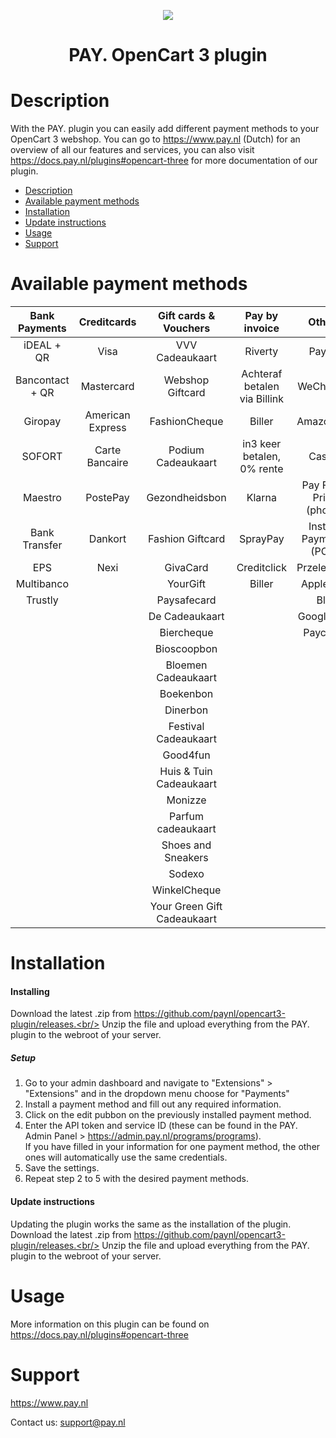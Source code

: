 <p align="center">
  <img src="https://www.pay.nl/uploads/1/brands/main_logo.png" />
</p>
<h1 align="center">PAY. OpenCart 3 plugin</h1>

# Description

With the PAY. plugin you can easily add different payment methods to your OpenCart 3 webshop. You can go to https://www.pay.nl (Dutch) for an overview of all our features and services, you can also visit https://docs.pay.nl/plugins#opencart-three for more documentation of our plugin.

- [Description](#description)
- [Available payment methods](#available-payment-methods)
- [Installation](#installation)
- [Update instructions](#update-instructions)
- [Usage](#usage)
- [Support](#support)

# Available payment methods

Bank Payments | Creditcards | Gift cards & Vouchers | Pay by invoice | Others |
:-----------: | :-----------: | :-----------: | :-----------: | :-----------: |
iDEAL + QR |Visa | VVV Cadeaukaart | Riverty | PayPal |
Bancontact + QR |  Mastercard | Webshop Giftcard | Achteraf betalen via Billink | WeChatPay | 
Giropay |American Express | FashionCheque | Biller | AmazonPay |
SOFORT | Carte Bancaire | Podium Cadeaukaart | in3 keer betalen, 0% rente | Cashly | Alipay |
Maestro | PostePay | Gezondheidsbon | Klarna | Pay Fixed Price (phone) |
Bank Transfer | Dankort | Fashion Giftcard | SprayPay | Instore Payments (POS) |
EPS | Nexi | GivaCard | Creditclick | Przelewy24 |
Multibanco |  | YourGift | Biller | Apple Pay |
Trustly |  | Paysafecard |  | Blik |
|  |  | De Cadeaukaart |  | Google Pay |
|  |  | Biercheque |  | Payconiq |
|  |  | Bioscoopbon |  |  |
|  |  | Bloemen Cadeaukaart |  |  |
|  |  | Boekenbon |  |  |
|  |  | Dinerbon |  |  |
|  |  | Festival Cadeaukaart |  |  |
|  |  | Good4fun |  |  |
|  |  | Huis & Tuin Cadeaukaart |  |  |
|  |  | Monizze |  |  |
|  |  | Parfum cadeaukaart |  |  |
|  |  | Shoes and Sneakers |  |  |
|  |  | Sodexo |  |  |
|  |  | WinkelCheque |  |  |
|  |  | Your Green Gift Cadeaukaart |  |  |

# Installation
#### Installing

Download the latest .zip from https://github.com/paynl/opencart3-plugin/releases.<br/>
Unzip the file and upload everything from the PAY. plugin to the webroot of your server.


##### Setup

1. Go to your admin dashboard and navigate to "Extensions" > "Extensions" and in the dropdown menu choose for "Payments"
2. Install a payment method and fill out any required information.
3. Click on the edit pubbon on the previously installed payment method.
4. Enter the API token and service ID (these can be found in the PAY. Admin Panel > https://admin.pay.nl/programs/programs).<br/>If you have filled in your information for one payment method, the other ones will automatically use the same credentials.
5. Save the settings.
6. Repeat step 2 to 5 with the desired payment methods.


#### Update instructions

Updating the plugin works the same as the installation of the plugin.<br/>
Download the latest .zip from https://github.com/paynl/opencart3-plugin/releases.<br/>
Unzip the file and upload everything from the PAY. plugin to the webroot of your server.

# Usage

More information on this plugin can be found on https://docs.pay.nl/plugins#opencart-three

# Support
https://www.pay.nl

Contact us: support@pay.nl
